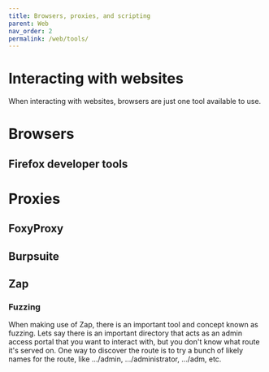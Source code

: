 ```yaml
---
title: Browsers, proxies, and scripting
parent: Web
nav_order: 2
permalink: /web/tools/
---
```

# Interacting with websites
When interacting with websites, browsers are just one tool available to use. 
# Browsers
## Firefox developer tools

# Proxies
## FoxyProxy
## Burpsuite
## Zap
### Fuzzing
When making use of Zap, there is an important tool and concept known as fuzzing. Lets say there is an important directory that acts as an admin access portal that you want to interact with, but you don't know what route it's served on. 
One way to discover the route is to try a bunch of likely names for the route, like .../admin, .../administrator, .../adm, etc. 
